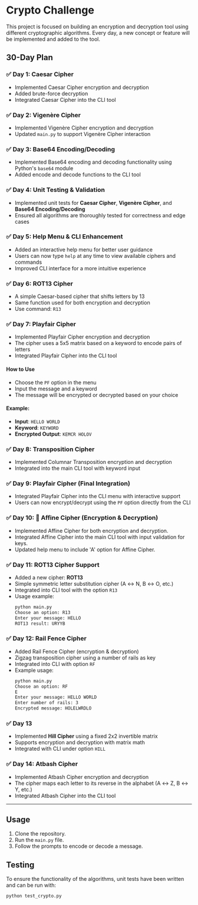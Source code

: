 # Crypto Challenge

This project is focused on building an encryption and decryption tool using different cryptographic algorithms. Every day, a new concept or feature will be implemented and added to the tool.

## 30-Day Plan

### ✅ Day 1: Caesar Cipher
- Implemented Caesar Cipher encryption and decryption
- Added brute-force decryption
- Integrated Caesar Cipher into the CLI tool

### ✅ Day 2: Vigenère Cipher
- Implemented Vigenère Cipher encryption and decryption
- Updated `main.py` to support Vigenère Cipher interaction

### ✅ Day 3: Base64 Encoding/Decoding
- Implemented Base64 encoding and decoding functionality using Python's `base64` module
- Added encode and decode functions to the CLI tool

### ✅ Day 4: Unit Testing & Validation
- Implemented unit tests for **Caesar Cipher**, **Vigenère Cipher**, and **Base64 Encoding/Decoding**
- Ensured all algorithms are thoroughly tested for correctness and edge cases

### ✅ Day 5: Help Menu & CLI Enhancement
- Added an interactive help menu for better user guidance
- Users can now type `help` at any time to view available ciphers and commands
- Improved CLI interface for a more intuitive experience

### ✅ Day 6: ROT13 Cipher
- A simple Caesar-based cipher that shifts letters by 13
- Same function used for both encryption and decryption
- Use command: `R13`

### ✅ Day 7: Playfair Cipher
- Implemented Playfair Cipher encryption and decryption
- The cipher uses a 5x5 matrix based on a keyword to encode pairs of letters
- Integrated Playfair Cipher into the CLI tool

#### How to Use
- Choose the `PF` option in the menu
- Input the message and a keyword
- The message will be encrypted or decrypted based on your choice

#### Example:
- **Input**: `HELLO WORLD`
- **Keyword**: `KEYWORD`
- **Encrypted Output**: `KEMCR HOLOV`

### ✅ Day 8: Transposition Cipher
- Implemented Columnar Transposition encryption and decryption
- Integrated into the main CLI tool with keyword input

### ✅ Day 9: Playfair Cipher (Final Integration)
- Integrated Playfair Cipher into the CLI menu with interactive support
- Users can now encrypt/decrypt using the `PF` option directly from the CLI


### ✅ Day 10: 🔐 Affine Cipher (Encryption & Decryption)
- Implemented Affine Cipher for both encryption and decryption.
- Integrated Affine Cipher into the main CLI tool with input validation for keys.
- Updated help menu to include 'A' option for Affine Cipher.

### ✅ Day 11: ROT13 Cipher Support

- Added a new cipher: **ROT13**
- Simple symmetric letter substitution cipher (A ↔ N, B ↔ O, etc.)
- Integrated into CLI tool with the option `R13`
- Usage example:
  ```bash
  python main.py
  Choose an option: R13
  Enter your message: HELLO
  ROT13 result: URYYB


### ✅ Day 12: Rail Fence Cipher

- Added Rail Fence Cipher (encryption & decryption)
- Zigzag transposition cipher using a number of rails as key
- Integrated into CLI with option `RF`
- Example usage:
  ```bash
  python main.py
  Choose an option: RF
  E
  Enter your message: HELLO WORLD
  Enter number of rails: 3
  Encrypted message: HOLELWRDLO

### ✅ Day 13
- Implemented **Hill Cipher** using a fixed 2x2 invertible matrix
- Supports encryption and decryption with matrix math
- Integrated with CLI under option `HILL`


### ✅ Day 14: Atbash Cipher
- Implemented Atbash Cipher encryption and decryption
- The cipher maps each letter to its reverse in the alphabet (A ↔ Z, B ↔ Y, etc.)
- Integrated Atbash Cipher into the CLI tool
---

## Usage

1. Clone the repository.
2. Run the `main.py` file.
3. Follow the prompts to encode or decode a message.

## Testing

To ensure the functionality of the algorithms, unit tests have been written and can be run with:

```bash
python test_crypto.py
